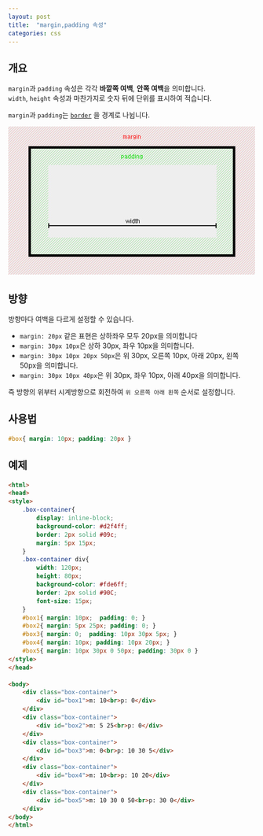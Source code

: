 ```yaml
---
layout: post
title:  "margin,padding 속성"
categories: css
---
```


## 개요
`margin`과 `padding` 속성은 각각 **바깥쪽 여백**, **안쪽 여백**을 의미합니다.  
`width`, `height` 속성과 마찬가지로 숫자 뒤에 단위를 표시하여 적습니다.

`margin`과 `padding`는 [`border`](/css-course/border-속성) 을 경계로 나뉩니다.

![margin & padding](/images/attach/margin_padding.png)


## 방향
방향마다 여백을 다르게 설정할 수 있습니다.

- `margin: 20px` 같은 표현은 상하좌우 모두 20px을 의미합니다
- `margin: 30px 10px`은 상하 30px, 좌우 10px을 의미합니다.
- `margin: 30px 10px 20px 50px`은 위 30px, 오른쪽 10px, 아래 20px, 왼쪽 50px을 의미합니다.
- `margin: 30px 10px 40px`은 위 30px, 좌우 10px, 아래 40px을 의미합니다.

즉 방향의 위부터 시계방향으로 회전하여 `위 오른쪽 아래 왼쪽` 순서로 설정합니다.


## 사용법
```css
#box{ margin: 10px; padding: 20px }
```

## 예제
```html
<html>
<head>
<style>
	.box-container{
		display: inline-block;
		background-color: #d2f4ff;
		border: 2px solid #09c;
		margin: 5px 15px;
	}
	.box-container div{
		width: 120px;
		height: 80px;
		background-color: #fde6ff;
		border: 2px solid #90C;
		font-size: 15px;
	}
	#box1{ margin: 10px;  padding: 0; }
	#box2{ margin: 5px 25px; padding: 0; }
	#box3{ margin: 0;  padding: 10px 30px 5px; }
	#box4{ margin: 10px; padding: 10px 20px; }
	#box5{ margin: 10px 30px 0 50px; padding: 30px 0 }
</style>
</head>

<body>
	<div class="box-container">
		<div id="box1">m: 10<br>p: 0</div>
	</div>
	<div class="box-container">
		<div id="box2">m: 5 25<br>p: 0</div>
	</div>
	<div class="box-container">
		<div id="box3">m: 0<br>p: 10 30 5</div>
	</div>
	<div class="box-container">
		<div id="box4">m: 10<br>p: 10 20</div>
	</div>
	<div class="box-container">
		<div id="box5">m: 10 30 0 50<br>p: 30 0</div>
	</div>
</body>
</html>
```